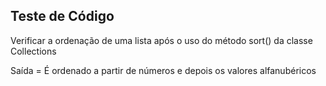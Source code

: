 ## Teste de Código

Verificar a ordenação de uma lista após o uso do método sort() da classe Collections

Saída = É ordenado a partir de números e depois os valores alfanubéricos
